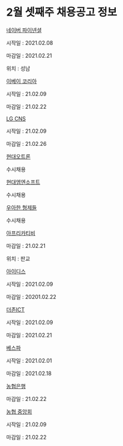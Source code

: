 # 2월 셋째주 채용공고 정보

[네이버 파이넨셜](http://www.jobkorea.co.kr/Recruit/GI_Read/33835705?rPageCode=SL)

시작일 : 2021.02.08

마감일 : 2021.02.21

위치 : 성남



[이베이 코리아](https://ebaykorea.recruiter.co.kr/bbs/appsite/notice/read/283804)

시작일 : 21.02.09

마감일 : 21.02.22



[LG CNS](http://apply.lg.com/app/job/RetrieveJobNotices.rpi)

시작일 : 21.02.09

마감일 : 21.02.26


[현대오트론](https://hyundai-autron.recruiter.co.kr/app/jobnotice/view?systemKindCode=MRS2&jobnoticeSn=47090)

수시채용



[현대엠엔소프트](https://hyundai-mnsoft.recruiter.co.kr/app/jobnotice/list)

수시채용



[우아한 형제들](https://www.woowahan.com/#/recruit/tech)

수시채용



[아프리카티비](http://www.jobkorea.co.kr/Recruit/GI_Read/33872711?rPageCode=SL)

마감일 : 21.02.21

위치 : 판교



[아이디스](http://www.jobkorea.co.kr/Recruit/GI_Read/33837954?rPageCode=SL)

시작일 : 2021.02.09

마감일 : 20201.02.22



[더존ICT](http://www.jobkorea.co.kr/Recruit/GI_Read/33868677?rPageCode=SL)

시작일 : 2021.02.09

마감일 : 2021.02.21



[베스파](http://www.jobkorea.co.kr/Recruit/GI_Read/33777493?rPageCode=SL)

시작일 : 2021.02.01

마감일 : 2021.02.18


[농협은행](http://oras.jobkorea.co.kr/nhbank/main.asp)

마감일 : 21.02.22



[농협 중앙회](http://oras.jobkorea.co.kr/nonghyup/main.asp)

시작일 : 21.02.09

마감일 : 21.02.22



